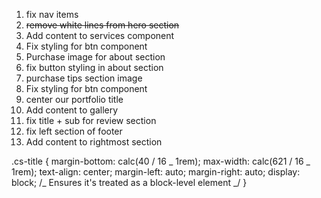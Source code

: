 1. fix nav items
2. ~~remove white lines from hero section~~
3. Add content to services component
4. Fix styling for btn component
5. Purchase image for about section
6. fix button styling in about section
7. purchase tips section image
8. Fix styling for btn component
9. center our portfolio title
10. Add content to gallery
11. fix title + sub for review section
12. fix left section of footer
13. Add content to rightmost section

.cs-title {
margin-bottom: calc(40 / 16 _ 1rem);
max-width: calc(621 / 16 _ 1rem);
text-align: center;
margin-left: auto;
margin-right: auto;
display: block; /_ Ensures it's treated as a block-level element _/
}
